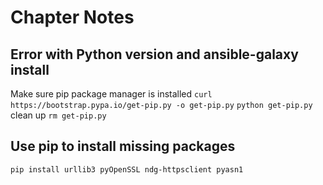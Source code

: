 # Chapter Notes
## Error with Python version and ansible-galaxy install
Make sure pip package manager is installed
`curl https://bootstrap.pypa.io/get-pip.py -o get-pip.py`
`python get-pip.py`
clean up
`rm get-pip.py`
## Use pip to install missing packages
`pip install urllib3 pyOpenSSL ndg-httpsclient pyasn1`

